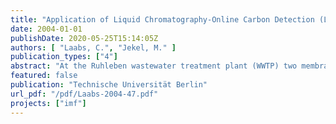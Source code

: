 ```yaml
---
title: "Application of Liquid Chromatography-Online Carbon Detection (LC-OCD) to the understanding of organic fouling in membrane bioreactors (MBRs)"
date: 2004-01-01
publishDate: 2020-05-25T15:14:05Z
authors: [ "Laabs, C.", "Jekel, M." ]
publication_types: ["4"]
abstract: "At the Ruhleben wastewater treatment plant (WWTP) two membrane bioreactor (MBR) pilot plants have been operated since September 2001 by Veolia Water and Berliner Wasserbetriebe. The primary aim of the piloting is the investigation of biological phosphorus removal in conjunction with nitrification/denitrification in MBRs for later use in remote areas and small scale applications (WWTP serving a few thousand inhabitants) [Gnirss et al 2003a]. Both plants are fed with the same raw wastewater as it is treated in the conventional wastewater treatment plant. Instead of the mechanical treatment of the conventional plant, the raw wastewater passes a 1 mm punch hole screen prior to the biological treatment in the two MBR pilot plants. The two pilot plants are operated under parallel operating conditions (same raw wastewater, same sludge age and sludge concentration , etc.), but there are two different biological process configurations: pre-denitrification and postdenitrification without addition of a carbon source. Over the first year of operation, it has been observed that the unit with post-denitrification exhibited more rapid membrane fouling than the one with pre-denitrification. Preliminary LC-OCD (liquid chromatography-organic carbon detection) measurements carried out with the permeate compared to paper filtered sludge showed differences between the two units regarding the concentration of colloids and large macromolecules (as measured in the polysaccharide peak). Hence, an assessment and investigation of the fouling behaviour of the two MBR pilot plants was commenced. The results are presented in this report."
featured: false
publication: "Technische Universität Berlin"
url_pdf: "/pdf/Laabs-2004-47.pdf"
projects: ["imf"]
---
```


